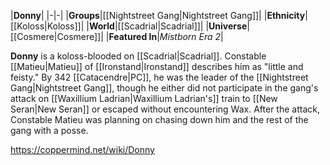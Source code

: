 |**Donny**|
|-|-|
|**Groups**|[[Nightstreet Gang\|Nightstreet Gang]]|
|**Ethnicity**|[[Koloss\|Koloss]]|
|**World**|[[Scadrial\|Scadrial]]|
|**Universe**|[[Cosmere\|Cosmere]]|
|**Featured In**|*Mistborn Era 2*|

**Donny** is a koloss-blooded on [[Scadrial\|Scadrial]]. Constable [[Matieu\|Matieu]] of [[Ironstand\|Ironstand]] describes him as "little and feisty."
By 342 [[Catacendre\|PC]], he was the leader of the [[Nightstreet Gang\|Nightstreet Gang]], though he either did not participate in the gang's attack on [[Waxillium Ladrian\|Waxillium Ladrian's]] train to [[New Seran\|New Seran]] or escaped without encountering Wax. After the attack, Constable Matieu was planning on chasing down him and the rest of the gang with a posse.



https://coppermind.net/wiki/Donny